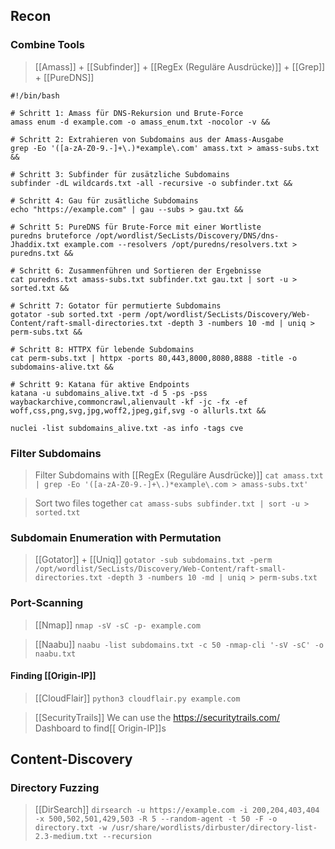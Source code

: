 
## Recon

### Combine Tools

>[[Amass]] + [[Subfinder]] + [[RegEx (Reguläre Ausdrücke)]] + [[Grep]] + [[PureDNS]]
```
#!/bin/bash

# Schritt 1: Amass für DNS-Rekursion und Brute-Force
amass enum -d example.com -o amass_enum.txt -nocolor -v &&

# Schritt 2: Extrahieren von Subdomains aus der Amass-Ausgabe
grep -Eo '([a-zA-Z0-9.-]+\.)*example\.com' amass.txt > amass-subs.txt &&

# Schritt 3: Subfinder für zusätzliche Subdomains
subfinder -dL wildcards.txt -all -recursive -o subfinder.txt &&

# Schritt 4: Gau für zusätliche Subdomains
echo "https://example.com" | gau --subs > gau.txt &&

# Schritt 5: PureDNS für Brute-Force mit einer Wortliste
puredns bruteforce /opt/wordlist/SecLists/Discovery/DNS/dns-Jhaddix.txt example.com --resolvers /opt/puredns/resolvers.txt > puredns.txt &&

# Schritt 6: Zusammenführen und Sortieren der Ergebnisse
cat puredns.txt amass-subs.txt subfinder.txt gau.txt | sort -u > sorted.txt &&

# Schritt 7: Gotator für permutierte Subdomains
gotator -sub sorted.txt -perm /opt/wordlist/SecLists/Discovery/Web-Content/raft-small-directories.txt -depth 3 -numbers 10 -md | uniq > perm-subs.txt &&

# Schritt 8: HTTPX für lebende Subdomains
cat perm-subs.txt | httpx -ports 80,443,8000,8080,8888 -title -o subdomains-alive.txt &&

# Schritt 9: Katana für aktive Endpoints
katana -u subdomains_alive.txt -d 5 -ps -pss waybackarchive,commoncrawl,alienvault -kf -jc -fx -ef woff,css,png,svg,jpg,woff2,jpeg,gif,svg -o allurls.txt &&
```

`nuclei -list subdomains_alive.txt -as info -tags cve`

### Filter Subdomains

>Filter Subdomains with [[RegEx (Reguläre Ausdrücke)]]
`cat amass.txt | grep -Eo '([a-zA-Z0-9.-]+\.)*example\.com > amass-subs.txt'`

>Sort two files together
`cat amass-subs subfinder.txt | sort -u > sorted.txt`

### Subdomain Enumeration with Permutation

>[[Gotator]] + [[Uniq]]
`gotator -sub subdomains.txt -perm /opt/wordlist/SecLists/Discovery/Web-Content/raft-small-directories.txt -depth 3 -numbers 10 -md | uniq > perm-subs.txt`

### Port-Scanning

>[[Nmap]]
`nmap -sV -sC -p- example.com`

>[[Naabu]]
`naabu -list subdomains.txt -c 50 -nmap-cli '-sV -sC' -o naabu.txt`

#### Finding [[Origin-IP]]

>[[CloudFlair]]
`python3 cloudflair.py example.com`

>[[SecurityTrails]]
>We can use the https://securitytrails.com/ Dashboard to find[[ Origin-IP]]s

## Content-Discovery

### Directory Fuzzing

>[[DirSearch]]
 `dirsearch -u https://example.com -i 200,204,403,404 -x 500,502,501,429,503 -R 5 --random-agent -t 50 -F -o directory.txt -w /usr/share/wordlists/dirbuster/directory-list-2.3-medium.txt --recursion`



